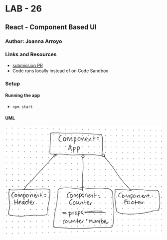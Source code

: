 # LAB - 26

## React - Component Based UI

### Author: Joanna Arroyo

### Links and Resources
* [submission PR](https://github.com/joanna-401-advanced-javascript/lab-26-components/pull/1)
* Code runs locally instead of on Code Sandbox

### Setup
#### Running the app
* `npm start`

#### UML
![UML Image](./assets/uml.jpg)
